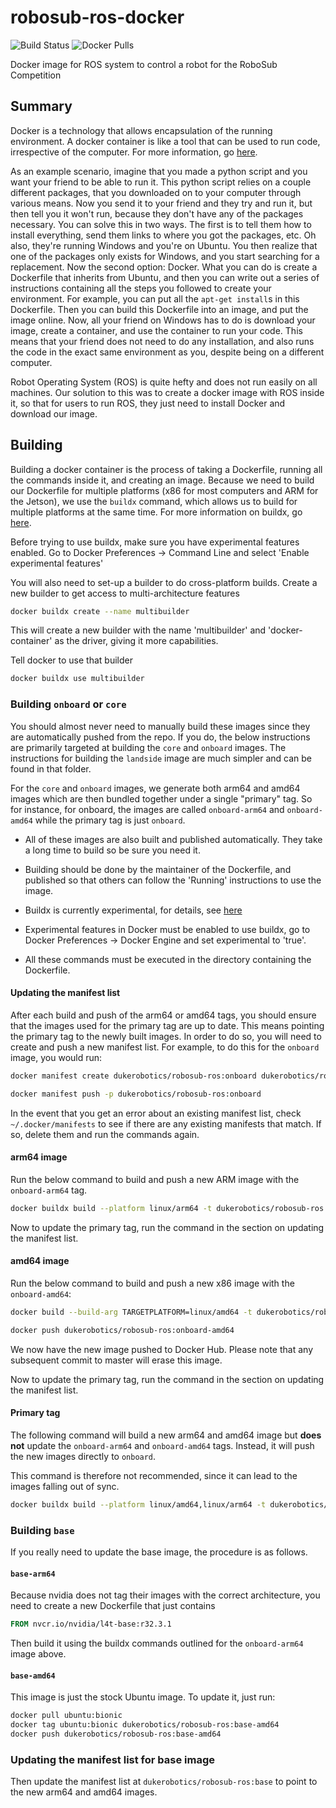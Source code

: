 # robosub-ros-docker
![Build Status](https://github.com/dukerobotics/robosub-ros-docker/workflows/build/badge.svg)
![Docker Pulls](https://img.shields.io/docker/pulls/dukerobotics/robosub-ros)

Docker image for ROS system to control a robot for the RoboSub Competition

## Summary
Docker is a technology that allows encapsulation of the running environment. A docker container is like a tool that can be used to run code, irrespective of the computer. For more information, go [here](https://www.docker.com/resources/what-container).

As an example scenario, imagine that you made a python script and you want your friend to be able to run it. This python script relies on a couple different packages, that you downloaded on to your computer through various means. Now you send it to your friend and they try and run it, but then tell you it won't run, because they don't have any of the packages necessary. You can solve this in two ways. The first is to tell them how to install everything, send them links to where you got the packages, etc. Oh also, they're running Windows and you're on Ubuntu. You then realize that one of the packages only exists for Windows, and you start searching for a replacement.
Now the second option: Docker. What you can do is create a Dockerfile that inherits from Ubuntu, and then you can write out a series of instructions containing all the steps you followed to create your environment. For example, you can put all the `apt-get install`s in this Dockerfile. Then you can build this Dockerfile into an image, and put the image online. Now, all your friend on Windows has to do is download your image, create a container, and use the container to run your code. This means that your friend does not need to do any installation, and also runs the code in the exact same environment as you, despite being on a different computer.

Robot Operating System (ROS) is quite hefty and does not run easily on all machines. Our solution to this was to create a docker image with ROS inside it, so that for users to run ROS, they just need to install Docker and download our image.

## Building
Building a docker container is the process of taking a Dockerfile, running all the commands inside it, and creating an image. Because we need to build our Dockerfile for multiple platforms (x86 for most computers and ARM for the Jetson), we use the `buildx` command, which allows us to build for multiple platforms at the same time. For more information on buildx, go [here](https://docs.docker.com/buildx/working-with-buildx/).

Before trying to use buildx, make sure you have experimental features enabled. Go to Docker Preferences -> Command Line and select 'Enable experimental features'

You will also need to set-up a builder to do cross-platform builds. Create a new builder to get access to multi-architecture features
```bash
docker buildx create --name multibuilder
```
This will create a new builder with the name 'multibuilder' and 'docker-container' as the driver, giving it more capabilities.

Tell docker to use that builder
```bash
docker buildx use multibuilder
```

### Building `onboard` or `core`

You should almost never need to manually build these images since they are automatically pushed from the repo. If you do, the below instructions are primarily targeted at building the `core` and `onboard` images. The instructions for building the `landside` image are much simpler and can be found in that folder.

For the `core` and `onboard` images, we generate both arm64 and amd64 images which are then bundled together under a single "primary" tag. So for instance, for onboard, the images are called `onboard-arm64` and `onboard-amd64` while the primary tag is just `onboard`.

- All of these images are also built and published automatically. They take a long time to build so be sure you need it.

- Building should be done by the maintainer of the Dockerfile, and published so that others can follow the 'Running' instructions to use the image.

- Buildx is currently experimental, for details, see [here](https://docs.docker.com/buildx/working-with-buildx/)

- Experimental features in Docker must be enabled to use buildx, go to Docker Preferences -> Docker Engine and set experimental to 'true'.

- All these commands must be executed in the directory containing the Dockerfile.

#### Updating the manifest list
After each build and push of the arm64 or amd64 tags, you should ensure that the images used for the primary tag are up to date. This means pointing the primary tag to the newly built images. In order to do so, you will need to create and push a new manifest list. For example, to do this for the `onboard` image, you would run:

```bash
docker manifest create dukerobotics/robosub-ros:onboard dukerobotics/robosub-ros:onboard-arm64 dukerobotics/robosub-ros:onboard-amd64

docker manifest push -p dukerobotics/robosub-ros:onboard
```

In the event that you get an error about an existing manifest list, check `~/.docker/manifests` to see if there are any existing manifests
that match. If so, delete them and run the commands again.
#### arm64 image
Run the below command to build and push a new ARM image with the `onboard-arm64` tag.

```bash
docker buildx build --platform linux/arm64 -t dukerobotics/robosub-ros:onboard-arm64 --push .
```

Now to update the primary tag, run the command in the section on updating the manifest list.

#### amd64 image
Run the below command to build and push a new x86 image with the `onboard-amd64`:

```bash
docker build --build-arg TARGETPLATFORM=linux/amd64 -t dukerobotics/robosub-ros:onboard-amd64 .

docker push dukerobotics/robosub-ros:onboard-amd64
```

We now have the new image pushed to Docker Hub. Please note that any subsequent commit to master will erase this image.

Now to update the primary tag, run the command in the section on updating the manifest list.

#### Primary tag
The following command will build a new arm64 and amd64 image but **does not** update the `onboard-arm64` and `onboard-amd64` tags. Instead, it will push the new images directly to `onboard`.

This command is therefore not recommended, since it can lead to the images falling out of sync.

```bash
docker buildx build --platform linux/amd64,linux/arm64 -t dukerobotics/robosub-ros:onboard --push .
```

### Building `base`
If you really need to update the base image, the procedure is as follows.

#### `base-arm64`
Because nvidia does not tag their images with the correct architecture, you need to create a new Dockerfile that just contains

```dockerfile
FROM nvcr.io/nvidia/l4t-base:r32.3.1
```

Then build it using the buildx commands outlined for the `onboard-arm64` image above.

#### `base-amd64`
This image is just the stock Ubuntu image. To update it, just run:

```bash
docker pull ubuntu:bionic
docker tag ubuntu:bionic dukerobotics/robosub-ros:base-amd64
docker push dukerobotics/robosub-ros:base-amd64
```

### Updating the manifest list for base image
Then update the manifest list at `dukerobotics/robosub-ros:base` to point to the new arm64 and amd64 images.

